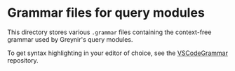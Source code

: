 # Grammar files for query modules

This directory stores various `.grammar` files containing the
context-free grammar used by Greynir's query modules.

To get syntax highlighting in your editor of choice, see the
[VSCodeGrammar](https://github.com/mideind/VSCodeGrammar) repository.
